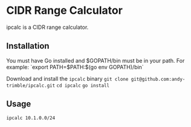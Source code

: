 # CIDR Range Calculator
ipcalc is a CIDR range calculator.

## Installation
You must have Go installed and $GOPATH/bin must be in your path. For example:
`export PATH=$PATH:$(go env GOPATH)/bin`

Download and install the `ipcalc` binary
`git clone git@github.com:andy-trimble/ipcalc.git`
`cd ipcalc`
`go install`

## Usage
`ipcalc 10.1.0.0/24`
